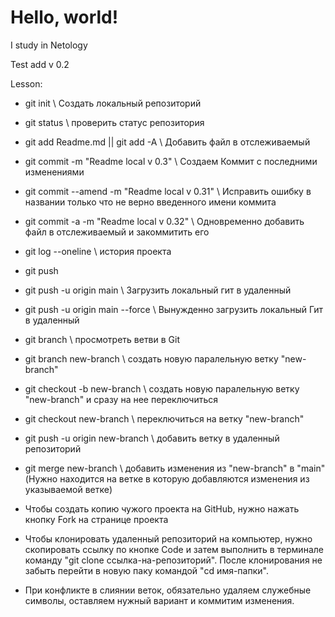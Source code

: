 # Hello, world!

I study in Netology

Test add v 0.2

Lesson:
- git init \\ Создать локальный репозиторий
- git status \\ проверить статус репозитория
- git add Readme.md || git add -A \\ Добавить файл в отслеживаемый
- git commit -m "Readme local v 0.3" \\ Создаем Коммит с последними изменениями
- git commit --amend -m "Readme local v 0.31" \\ Исправить ошибку в названии только что не верно введенного имени коммита
- git commit -a -m "Readme local v 0.32" \\ Одновременно добавить файл в отслеживаемый и закоммитить его
- git log --oneline \\ история проекта
- git push
- git push -u origin main \\ Загрузить локальный гит в удаленный
- git push -u origin main --force \\ Вынужденно загрузить локальный Гит в удаленный
- git branch \\ просмотреть ветви в Git
- git branch new-branch \\ создать новую паралельную ветку "new-branch"
- git checkout -b new-branch \\ создать новую паралельную ветку "new-branch" и сразу на нее переключиться
- git checkout new-branch \\ переключиться на ветку "new-branch"
- git push -u origin new-branch \\ добавить ветку в удаленный репозиторий
- git merge new-branch \\ добавить изменения из "new-branch" в "main" (Нужно находится на ветке в которую добавляются изменения из указываемой ветке)

- Чтобы создать копию чужого проекта на GitHub, нужно нажать кнопку Fork на странице проекта
- Чтобы клонировать удаленный репозиторий на компьютер, нужно скопировать ссылку по кнопке Code и затем выполнить в терминале команду "git clone ссылка-на-репозиторий". После клонирования не забыть перейти в новую паку командой "cd имя-папки".
- При конфликте в слиянии веток, обязательно удаляем служебные символы, оставляем нужный вариант и коммитим изменения.